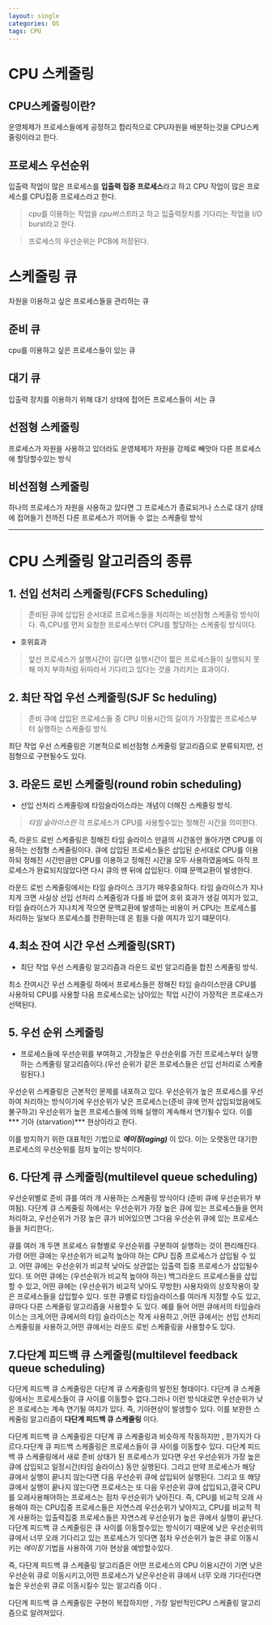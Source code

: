 ```yaml
---
layout: single
categories: OS
tags: CPU
---
```

# CPU 스케줄링
## CPU스케줄링이란?

운영체제가 프로세스들에게 공정하고 합리적으로 CPU자원을 배분하는것을 CPU스케줄링이라고 한다.
## 프로세스 우선순위 
입출력 작업이 많은 프로세스를 **입출력 집중 프로세스**라고 하고 CPU 작업이 많은 프로세스를 CPU집중 프로세스라고 한다.
> cpu를 이용하는 작업을 *cpu버스트*라고 하고 입출력장치를 기다리는 작업을 I/O burst라고 한다.

> 프로세스의 우선순위는 PCB에 저장된다.

# 스케줄링 큐 
자원을 이용하고 싶은 프로세스들을 관리하는 큐 
## 준비 큐 
cpu를 이용하고 싶은 프로세스들이 있는 큐 
## 대기 큐
입출력 장치를 이용하기 위해 대기 상태에 접어든 프로세스들이 서는 큐

## 선점형 스케줄링
프로세스가 자원을 사용하고 있더라도 운영체제가 자원을 강제로 빼앗아 다른 프로세스에 할당할수있는 방식
## 비선점형 스케줄링
하나의 프로세스가 자원을 사용하고 있다면 그 프로세스가 종료되거나 스스로 대기 상태에 접어들기 전까진 다른 프로세스가 끼어들 수 없는 스케줄링 방식





---


# CPU 스케줄링 알고리즘의 종류
## 1. 선입 선처리 스케줄링(FCFS Scheduling)
 >준비된 큐에 삽입된 순서대로 프로세스들을 처리하는 비선점형 스케줄링 방식이다.
 즉,CPU를 먼저 요청한 프로세스부터 CPU를 할당하는 스케줄링 방식이다.
 
 - 호위효과
 
 >앞선 프로세스가 실행시간이 길다면 실행시간이 짧은 프로세스들이 실행되지 못해 마치 부하처럼 뒤따라서 기다리고 있다는 것을 가리키는 효과이다.


## 2. 최단 작업 우선 스케줄링(SJF Sc heduling)
>준비 큐에 삽입된 프로세스들 중 CPU 이용시간의 길이가 가장짧은 프로세스부터 실행하는 스케줄링 방식.

최단 작업 우선 스케줄링은 기본적으로 비선점형 스케줄링 알고리즘으로 분류되지만, 선점형으로 구현될수도 있다.

## 3. 라운드 로빈 스케줄링(round robin scheduling)
- 선입 선처리 스케줄링에 타임슬라이스라는 개념이 더해진 스케줄링 방식.
>*타임 슬라이스란* 각 프로세스가 CPU를 사용할수있는 정해진 시간을 의미한다.

즉, 라운드 로빈 스케줄링은 정해진 타임 슬라이스 만큼의 시간동안 돌아가면 CPU를 이용하는 선점형 스케줄링이다.
큐에 삽입된 프로세스들은 삽입된 순서대로 CPU를 이용하되 정해진 시간만큼만 CPU를 이용하고 정해진 시간을 모두 사용하였음에도 아직 프로세스가 완료되지않았다면 다시 큐의 맨 뒤에 삽입된다.
이떄 문맥교환이 발생한다.

라운드 로빈 스케줄링에서는 타임 슬라이스 크기가 매우중요하다. 
타임 슬라이스가 지나치게 크면 사실상 선입 선처리 스케줄링과 다를 바 없어 호위 효과가 생길 여지가 있고, 타임 슬라이스가 지나치게 작으면 문맥교환에 발생하는 비용이 커 CPU는 프로세스를 처리하는 일보다 프로세스를 전환하는데 온 힘을 다쓸 여지가 있기 떄문이다.

## 4.최소 잔여 시간 우선 스케줄링(SRT)
- 최단 작업 우선 스케줄링 알고리즘과 라운드 로빈 알고리즘을 합친 스케줄링 방식.
>
최소 잔여시간 우선 스케줄링 하에서 프로세스들은 정해진 타임 슬라이스만큼 CPU를 사용하되 CPU를 사용할 다음 프로세스로는 남아있는 작업 시간이 가장적은 프로새스가 선택된다.

## 5. 우선 순위 스케줄링
- 프로세스들에 우선순위를 부여하고 ,가장높은 우선순위를 가진 프로세스부터 실행하는 스케줄링 알고리즘이다.(우선 순위가 같은 프로세스들은 선입 선처리로 스케줄링된다.)


우선순위 스케줄링은 근본적인 문제를 내포하고 있다. 우선순위가 높은 프로세스를 우선하여 처리하는 방식이기에 우선순위가 낮은 프로세스는(준비 큐에 먼저 삽입되었음에도 불구하고) 우선순위가 높은 프로세스들에 의해 실행이 계속해서 연기될수 있다. 이를 *** 기아 (starvation)*** 현상이라고 한다.

이를 방지하기 위한 대표적인 기법으로 ***에이징(aging)*** 이 있다.
이는 오랫동안 대기한 프로세스의 우선순위를 점차 높이는 방식이다.

## 6. 다단계 큐 스케줄링(multilevel queue scheduling)
우선순위별로 준비 큐를 여러 개 사용하는 스케줄링 방식이다 (준비 큐에 우선순위가 부여됨). 
다단계 큐 스케줄링 하에서는 우선순위가 가장 높은 큐에 있는 프로세스들을 먼저 처리하고, 우선순위가 가장 높은 큐가 비어있으면 그다음 우선순위 큐에 있는 프로세스들을 처리한다;.

큐를 여러 개 두면 프로세스 유형별로 우선순위를 구분하여 실행하는 것이 편리해진다. 가령 어떤 큐에는 우선순위가 비교적 높아야 하는 CPU 집중 프로세스가 삽입될 수 있고. 어떤 큐에는 우선순위가 비교적 낮아도 상관없는 입출력 집중 프로세스가 삽입될수 있다.
또 어떤 큐에는 (우선순위가 비교적 높아야 하는) 백그라운드 프로세스들을 삽입할 수 있고, 어떤 큐에는 (우선순위가 비교적 낮아도 무방한) 사용자와의 상호작용이 잦은 프로세스들을 삽입할수 있다.
또한 큐별로 타임슬라이스를 여러개 지정할 수도 있고, 큐마다 다른 스케줄링 알고리즘을 사용할수 도 있다.
예를 들어 어떤 큐에서의 타임슬라이스는 크게,어떤 큐에서의 타임 슬라이스는 작게 사용하고 ,어떤 큐에서는 선입 선처리 스케줄링을 사용하고,어떤 큐에서는 라운드 로빈 스케줄링을 사용할수도 있다.


## 7.다단계 피드백 큐 스케줄링(multilevel feedback queue scheduling)
다단게 피드백 큐 스케줄링은 다단계 큐 스케줄링의 발전된 형태이다.
다단계 큐 스케줄링에서는 프로세스들이 큐 사이를 이동할수 없다.그러나 이런 방식대로면 우선순위가 낮은 프로세스는 계속 연기될 여지가 있다.
즉, 기아현상이 발생할수 있다. 이를 보완한 스케줄링 알고리즘이 **다단계 피드백 큐 스케줄링** 이다.

다단계 피드백 큐 스케줄링은 다단계 큐 스케줄링과 비슷하게 작동하지만 , 한가지가 다르다.다단계 큐 피드백 스케줄링은 프로세스들이 큐 사이를 이동할수 있다.
다단계 피드백 큐 스케줄링에서 새로 준비 상태가 된 프로세스가 있다면 우선 우선순위가 가장 높은 큐에 삽입되고 일정시간(타임 슬라이스) 동안 실행된다.
그리고 만약 프로세스가 해당 큐에서 실행이 끝나지 않는다면 다음 우선순위 큐에 삽입되어 실행된다.    그리고 또 해당 큐에서 실행이 끝나지 않는다면 프로세스는 또 다음 우선순위 큐에 삽입되고,결국 CPU를 오래사용해야하는 프로세스는 점차 우선순위가 낮아진다.
즉, CPU를 비교적 오래 사용해야 하는 CPU집중 프로세스들은 자연스레 우선순위가 낮아지고, CPU를 비교적 적게 사용하는 입출력집중 프로세스들은 자연스레 우선순위가 높은 큐에서 실행이 끝난다.
다단계 피드백 큐 스케줄링은 큐 사이를 이동할수있는 방식이기 때문에 낮은 우선순위의 큐에서 너무 오래 기다리고 있는 프로세스가 잇다면 점차 우선순위가 높은 큐로 이동시키는 *에이징* 기법을 사용하여 기아 현상을 예방할수있다.


즉, 다단게 피드백 큐 스케줄링 알고리즘은 어떤 프로세스의 CPU 이용시간이 기면 낮은 우선순위 큐로 이동시키고,어떤 프로세스가 낮은우선순위 큐에서 너무 오래 기다린다면 높은 우선순위 큐로 이동시킬수 있는 알고리즘 이다 .

다단계 피드백 큐 스케줄링은 구현이 복잡하지만 , 가장 일반적인CPU 스케줄링 알고리즘으로 알려져있다.